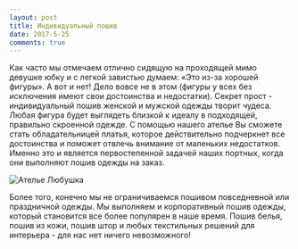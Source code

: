 ```yaml
---
layout: post
title: Индивидуальный пошив
date: 2017-5-25
comments: true
---
```


Как часто мы отмечаем отлично сидящую на проходящей мимо девушке юбку и с легкой завистью думаем: «Это из-за хорошей фигуры». А вот и нет! Дело вовсе не в этом (фигуры у всех без исключения имеют свои достоинства и недостатки). Секрет прост - индивидуальный пошив женской и мужской одежды творит чудеса. Любая фигура будет выглядеть близкой к идеалу в подходящей, правильно скроенной одежде. С помощью нашего ателье Вы сможете стать обладательницей платья, которое действительно подчеркнет все достоинства и поможет отвлечь внимание от маленьких недостатков. Именно это и является первостепенной задачей наших портных, когда они выполняют пошив одежды на заказ.

![Ателье Любушка](https://unsplash.it/1000?image=778)

Более того, конечно мы не ограничиваемся пошивом повседневной или праздничной одежды. Мы выполняем и корпоративный пошив одежды, который становится все более популярен в наше время. Пошив белья, пошив из кожи, пошив штор и любых текстильных решений для интерьера - для нас нет ничего невозможного!